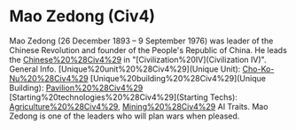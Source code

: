 # Mao Zedong (Civ4)

Mao Zedong (26 December 1893 – 9 September 1976) was leader of the Chinese Revolution and founder of the People's Republic of China. He leads the [Chinese%20%28Civ4%29](Chinese) in "[Civilization%20IV](Civilization IV)".
General Info.
[Unique%20unit%20%28Civ4%29](Unique Unit): [Cho-Ko-Nu%20%28Civ4%29](Cho-Ko-Nu)
[Unique%20building%20%28Civ4%29](Unique Building): [Pavilion%20%28Civ4%29](Pavilion)
[Starting%20technologies%20%28Civ4%29](Starting Techs): [Agriculture%20%28Civ4%29](Agriculture), [Mining%20%28Civ4%29](Mining)
AI Traits.
Mao Zedong is one of the leaders who will plan wars when pleased.